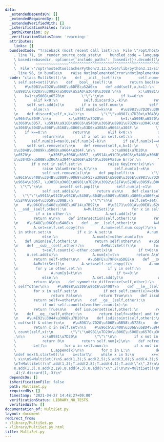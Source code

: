 ```yaml
---
data:
  _extendedDependsOn: []
  _extendedRequiredBy: []
  _extendedVerifiedWith: []
  _isVerificationFailed: false
  _pathExtension: py
  _verificationStatusIcon: ':warning:'
  attributes:
    links: []
  bundledCode: "Traceback (most recent call last):\n  File \"/opt/hostedtoolcache/Python/3.13.5/x64/lib/python3.13/site-packages/onlinejudge_verify/documentation/build.py\"\
    , line 71, in _render_source_code_stat\n    bundled_code = language.bundle(stat.path,\
    \ basedir=basedir, options={'include_paths': [basedir]}).decode()\n          \
    \         ~~~~~~~~~~~~~~~^^^^^^^^^^^^^^^^^^^^^^^^^^^^^^^^^^^^^^^^^^^^^^^^^^^^^^^^^^^^^^^^^^\n\
    \  File \"/opt/hostedtoolcache/Python/3.13.5/x64/lib/python3.13/site-packages/onlinejudge_verify/languages/python.py\"\
    , line 96, in bundle\n    raise NotImplementedError\nNotImplementedError\n"
  code: "class MultiSet():\n    def __init__(self):\n        self.num={}\n       \
    \ self.set=set()\n\n    def __bool__(self):\n        return bool(self.set)\n\n\
    \    #\u8981\u7D20\u306E\u6DFB\u52A0\n    def add(self,x,k=1):\n        \"\"\"\
    \u8981\u7D20x\u3092k\u500B\u52A0\u3048\u308B.\n\n        x:\u8981\u7D20\n    \
    \    k=1:\u500B\u6570\n        \"\"\"\n\n        if k==0:\n            return\n\
    \        elif k<0:\n            self.discard(x,-k)\n            return\n\n   \
    \     self.set.add(x)\n        if x in self.num:\n            self.num[x]+=k\n\
    \        else:\n            self.num[x]=k\n\n    #\u8981\u7D20\u306E\u524A\u9664\
    \n    def discard(self,x,k=1):\n        \"\"\"\u8981\u7D20x\u304B\u3089k\u500B\
    \u9664\u304F.\n\n        x:\u8981\u7D20\n        k=1:\u500B\u6570\n        \u305F\
    \u3060\u3057, \u591A\u91CD\u96C6\u5408\u306B\u8981\u7D20x\u304Ck\u500B\u306A\u3044\
    \u3068\u304D\u306F\u5168\u3066\u53D6\u308A\u9664\u304F.\n        \"\"\"\n    \
    \    if k==0:\n            return\n        elif k<0:\n            self.add(x,-k)\n\
    \            return\n\n        if x not in self.set:\n            return\n\n \
    \       self.num[x]=max(0,self.num[x]-k)\n        if self.num[x]==0:\n       \
    \     self.set.remove(x)\n\n    def remove(self,x,k=1):\n        \"\"\"\u8981\u7D20\
    x\u304B\u3089k\u500B\u9664\u304F.\n\n        x:\u8981\u7D20\n        k=1:\u500B\
    \u6570\n        \u305F\u3060\u3057, \u591A\u91CD\u96C6\u5408\u306B\u8981\u7D20\
    x\u304Ck\u500B\u306A\u3044\u3068\u304D\u306FValue Error.\n        \"\"\"\n\n \
    \       if x not in self.set:\n            raise KeyError(x)\n\n        if self.num[x]<k:\n\
    \            raise ValueError(x,k)\n\n        self.num[x]-=k\n        if self.num[x]==0:\n\
    \            self.set.remove(x)\n\n    def pop(self):\n        \"\"\"\u591A\u91CD\
    \u96C6\u5408\u304B\u3089\u9069\u5F53\u306B1\u500B\u306E\u8981\u7D20\u3092\u524A\
    \u9664\u3057, \u305D\u306E\u8981\u7D20\u3092\u51FA\u529B\u3059\u308B.\n      \
    \  \"\"\"\n\n        a=self.set.pop()\n        self.num[a]-=1\n        if self.num[a]:\n\
    \            self.set.add(a)\n        return a\n\n    def clear(self):\n     \
    \   \"\"\"\u591A\u91CD\u96C6\u5408\u304B\u3089\u5168\u3066\u306E\u8981\u7D20\u3092\
    \u524A\u9664\u3059\u308B.\n        \"\"\"\n\n        self.set=set()\n        self.num={}\n\
    \n    #\u96C6\u5408\u306E\u6F14\u7B97\n    #\u5171\u901A\u90E8\u5206\n    def\
    \ __and__(self,other):\n        A=MultiSet()\n        for x in self.set:\n   \
    \         if x in other:\n                A.set.add(x)\n                A.num[x]=min(self.num[x],other.num[x])\n\
    \        return A\n\n    def intersection(self,other):\n        return self&other\n\
    \n    #\u548C\u96C6\u5408\n    def __or__(self,other):\n        A=MultiSet()\n\
    \        A.set=self.set.copy()\n        A.num=self.num.copy()\n\n        for x\
    \ in other.set:\n            if x in A.set:\n                A.num[x]=max(A.num[x],other.num[x])\n\
    \            else:\n                A.num[x]=other.num[x]\n        return A\n\n\
    \    def union(self,other):\n        return self|other\n\n    #\u5DEE\u96C6\u5408\
    \n    def __sub__(self,other):\n        A=MultiSet()\n\n        for x in self.set:\n\
    \            t=self.count(x)-other.count(x)\n            if t>0:\n           \
    \     A.set.add(x)\n                A.num[x]=t\n        return A\n\n    def difference(self,other):\n\
    \        return self-other\n\n    #\u5BFE\u79F0\u5DEE\n    def __xor__(self,other):\n\
    \        A=MultiSet()\n        A.set=self.set.copy()\n        A.num=self.num.copy()\n\
    \n        for y in other.set:\n            if y in self:\n                t=abs(self.count(y)-other.count(y))\n\
    \                A.num[y]=t\n\n                if t==0:\n                    A.set.discard(y)\n\
    \            else:\n                A.set.add(y)\n                A.num[y]=other.num[y]\n\
    \        return A\n\n    def symmetric_difference(self,other):\n        return\
    \ self^other\n\n    #\u90E8\u5206\u96C6\u5408?\n    def __le__(self,other):\n\
    \        for x in self.set:\n            if not self.count(x)<=other.count(x):\n\
    \                return False\n        return True\n\n    def issubset(self,other):\n\
    \        return self<=other\n\n    def __ge__(self,other):\n        for x in self.set:\n\
    \            if not self.count(x)>=other.count(x):\n                return False\n\
    \        return True\n\n    def issuperset(self,other):\n        return self>=other\n\
    \n    def __eq__(self,other):\n        return (self<=other) and (other<=self)\n\
    \n    #\u4E92\u3044\u306B\u7D20?\n    def isdisjoint(self,other):\n        return\
    \ not(self & other)\n\n    #\u8981\u7D20\u306E\u5B58\u5728\n    def __contains__(self,x):\n\
    \        return x in self.set\n\n    #\u96C6\u5408\u306E\u6BD4\u8F03\n    def\
    \ count(self,x):\n        \"\"\"\u8981\u7D20x\u306E\u500B\u6570\u3092\u8FD4\u3059\
    .\n\n        x:\u8981\u7D20\n        \"\"\"\n\n        if x not in self.set:\n\
    \            return 0\n        return self.num[x]\n\n    def refresh(self):\n\
    \        L=[]\n        for x in self.num:\n            if x not in self.set:\n\
    \                L.append(x)\n\n        for x in L:\n            del self.num[x]\n\
    \ndef mex(S,start=0):\n    x=start\n    while x in S:\n        x+=1\n    return\
    \ x\n\nS=MultiSet()\nS.add(1,3);S.add(2,5);S.add(3,8);S.add(4,3);S.add(\"x\",2)\n\
    \nT=MultiSet()\nT.add(1,2);T.add(2,8);T.add(4,1);T.add(\"x\",2)\n\nU=MultiSet()\n\
    U.add(1,3);U.add(2,19);U.add(4,3);U.add(\"x\",2)\n\nV=MultiSet()\nV.add(\"y\"\
    ,4);V.discard(1,-3)\n"
  dependsOn: []
  isVerificationFile: false
  path: MultiSet.py
  requiredBy: []
  timestamp: '2021-04-27 14:48:27+09:00'
  verificationStatus: LIBRARY_NO_TESTS
  verifiedWith: []
documentation_of: MultiSet.py
layout: document
redirect_from:
- /library/MultiSet.py
- /library/MultiSet.py.html
title: MultiSet.py
---
```

